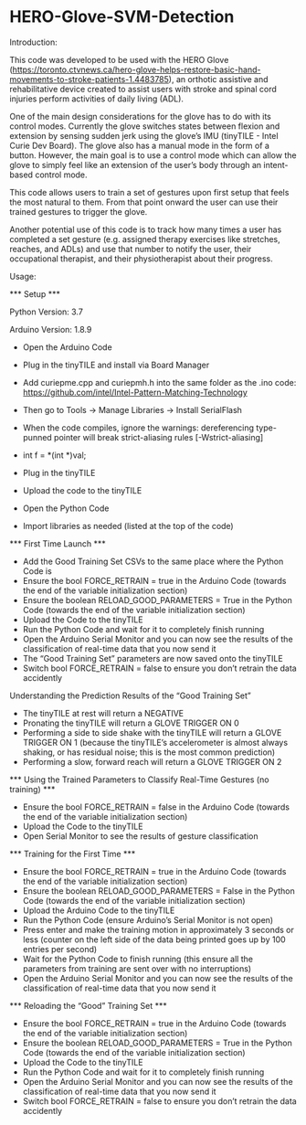 # HERO-Glove-SVM-Detection

Introduction: 

This code was developed to be used with the HERO Glove (https://toronto.ctvnews.ca/hero-glove-helps-restore-basic-hand-movements-to-stroke-patients-1.4483785), an orthotic assistive and rehabilitative device created to assist users with stroke and spinal cord injuries perform activities of daily living (ADL).

One of the main design considerations for the glove has to do with its control modes. Currently the glove switches states between flexion and extension by sensing sudden jerk using the glove’s IMU (tinyTILE - Intel Curie Dev Board). The glove also has a manual mode in the form of a button. However, the main goal is to use a control mode which can allow the glove to simply feel like an extension of the user’s body through an intent-based control mode. 

This code allows users to train a set of gestures upon first setup that feels the most natural to them. From that point onward the user can use their trained gestures to trigger the glove. 

Another potential use of this code is to track how many times a user has completed a set gesture (e.g. assigned therapy exercises like stretches, reaches, and ADLs) and use that number to notify the user, their occupational therapist, and their physiotherapist about their progress. 

Usage:

*** Setup ***

Python Version: 3.7

Arduino Version: 1.8.9

- Open the Arduino Code
- Plug in the tinyTILE and install via Board Manager
- Add curiepme.cpp and curiepmh.h into the same folder as the .ino code: https://github.com/intel/Intel-Pattern-Matching-Technology
- Then go to Tools -> Manage Libraries -> Install SerialFlash
- When the code compiles, ignore the warnings: dereferencing type-punned pointer will break strict-aliasing rules [-Wstrict-aliasing]
- int f = *(int *)val;
- Plug in the tinyTILE
- Upload the code to the tinyTILE

- Open the Python Code
- Import libraries as needed (listed at the top of the code)

*** First Time Launch ***

- Add the Good Training Set CSVs to the same place where the Python Code is
- Ensure the bool FORCE_RETRAIN = true in the Arduino Code (towards the end of the variable initialization section)
- Ensure the boolean RELOAD_GOOD_PARAMETERS = True in the Python Code (towards the end of the variable initialization section)
- Upload the Code to the tinyTILE
- Run the Python Code and wait for it to completely finish running
- Open the Arduino Serial Monitor and you can now see the results of the classification of real-time data that you now send it
- The “Good Training Set” parameters are now saved onto the tinyTILE
- Switch bool FORCE_RETRAIN = false to ensure you don’t retrain the data accidently

Understanding the Prediction Results of the “Good Training Set”
  - The tinyTILE at rest will return a NEGATIVE
  - Pronating the tinyTILE will return a GLOVE TRIGGER ON 0
  - Performing a side to side shake with the tinyTILE will return a GLOVE TRIGGER ON 1 (because the tinyTILE’s accelerometer is almost always shaking, or has residual noise; this is the most common prediction)
  - Performing a slow, forward reach will return a GLOVE TRIGGER ON 2

*** Using the Trained Parameters to Classify Real-Time Gestures (no training) ***

- Ensure the bool FORCE_RETRAIN = false in the Arduino Code (towards the end of the variable initialization section)
- Upload the Code to the tinyTILE
- Open Serial Monitor to see the results of gesture classification

*** Training for the First Time ***

- Ensure the bool FORCE_RETRAIN = true in the Arduino Code (towards the end of the variable initialization section)
- Ensure the boolean RELOAD_GOOD_PARAMETERS = False in the Python Code (towards the end of the variable initialization section)
- Upload the Arduino Code to the tinyTILE
- Run the Python Code (ensure Arduino’s Serial Monitor is not open)
- Press enter and make the training motion in approximately 3 seconds or less (counter on the left side of the data being printed goes up by 100 entries per second)
- Wait for the Python Code to finish running (this ensure all the parameters from training are sent over with no interruptions)
- Open the Arduino Serial Monitor and you can now see the results of the classification of real-time data that you now send it

*** Reloading the “Good” Training Set ***

- Ensure the bool FORCE_RETRAIN = true in the Arduino Code (towards the end of the variable initialization section)
- Ensure the boolean RELOAD_GOOD_PARAMETERS = True in the Python Code (towards the end of the variable initialization section)
- Upload the Code to the tinyTILE
- Run the Python Code and wait for it to completely finish running
- Open the Arduino Serial Monitor and you can now see the results of the classification of real-time data that you now send it
- Switch bool FORCE_RETRAIN = false to ensure you don’t retrain the data accidently
